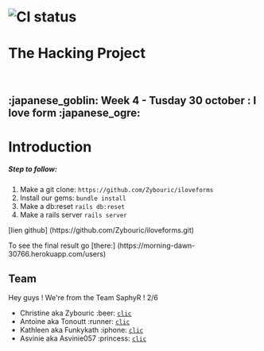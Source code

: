 # ![CI status](http://oi68.tinypic.com/ngf2uo.jpg)    
#  The Hacking Project
<br/>
<h2>:japanese_goblin: Week 4 - Tusday 30 october : I love form :japanese_ogre: </h2>

<body>

<h1>Introduction</h1>

<h5>
 Step to follow:
 </h5>
<ol>
 <li>Make a git clone: <code>https://github.com/Zybouric/iloveforms </code></li>
 <li>Install our gems: <code>bundle install</code></li>
 <li>Make a db:reset <code>rails db:reset</code></li>
 <li>Make a rails server <code>rails server</code></li>
 
</ol>
[lien github] (https://github.com/Zybouric/iloveforms.git)
  <p> To see the final result go [there:] (https://morning-dawn-30766.herokuapp.com/users)

  <h2>Team</h2>

 <p>Hey guys ! We're from the Team SaphyR ! 2/6</p>
<ul>

<li>Christine aka Zybouric :beer: <a href="https://github.com/Zybouric"><code>clic</code></a><br/></li>
<li>Antoine aka Tonoutt :runner:  <a href="https://github.com/tonoutt"><code>clic</code></a><br/></li>
<li>Kathleen aka Funkykath :iphone: <a href="https://github.com/Funkykath"><code>clic</code></a><br/></li>
<li>Asvinie aka Asvinie057 :princess: <a href="https://github.com/asvinie057"><code>clic</code></a><br/></li>
</ul>

</body>
